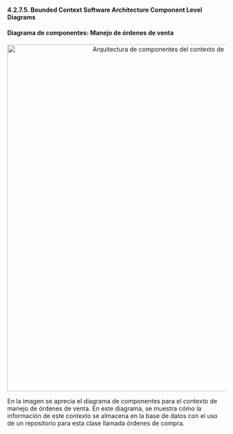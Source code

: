 ﻿#### 4.2.7.5. Bounded Context Software Architecture Component Level Diagrams ####

#### Diagrama de componentes: Manejo de órdenes de venta ####

<p align="center">
  <img src="https://i.imgur.com/Omxejyk.jpeg" 
  alt="Arquitectura de componentes del contexto de órdenes de venta" style="width: 800px;"/>
</p>

En la imagen se aprecia el diagrama de componentes para el contexto de manejo de órdenes de venta. En este diagrama, se muestra cómo la información de este contexto se almacena en la base de datos con el uso de un repositorio para esta clase llamada órdenes de compra.
